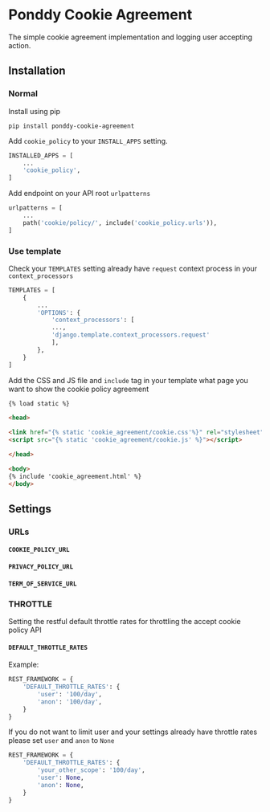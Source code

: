 # Ponddy Cookie Agreement
The simple cookie agreement implementation and logging user accepting action.
## Installation
### Normal
Install using pip
```shell-script
pip install ponddy-cookie-agreement
```

Add `cookie_policy` to your `INSTALL_APPS` setting.
```python
INSTALLED_APPS = [
    ...
    'cookie_policy',
]
```
Add endpoint on your API root `urlpatterns`

```python
urlpatterns = [
    ...
    path('cookie/policy/', include('cookie_policy.urls')),
]
```

### Use template
Check your `TEMPLATES` setting already have `request` context process in your `context_processors`

```python
TEMPLATES = [
    {
        ...
        'OPTIONS': {
            'context_processors': [
            ...,
            'django.template.context_processors.request'
            ],
        },
    }
]
```

Add the CSS and JS file and `include` tag in your template what page you want to show the cookie policy agreement
```html
{% load static %}

<head>

<link href="{% static 'cookie_agreement/cookie.css'%}" rel="stylesheet">
<script src="{% static 'cookie_agreement/cookie.js' %}"></script>

</head>

<body>
{% include 'cookie_agreement.html' %}
</body>
```

## Settings

### URLs
#### `COOKIE_POLICY_URL`
#### `PRIVACY_POLICY_URL`
#### `TERM_OF_SERVICE_URL`

### THROTTLE
Setting the restful default throttle rates for throttling the accept cookie policy API
#### `DEFAULT_THROTTLE_RATES`
Example:
```python
REST_FRAMEWORK = {
	'DEFAULT_THROTTLE_RATES': {
        'user': '100/day',
        'anon': '100/day',
    }
}
```
If you do not want to limit user and your settings already have throttle rates please set `user` and `anon` to `None`
```python
REST_FRAMEWORK = {
	'DEFAULT_THROTTLE_RATES': {
        'your_other_scope': '100/day',
        'user': None,
        'anon': None,
    }
}
```
